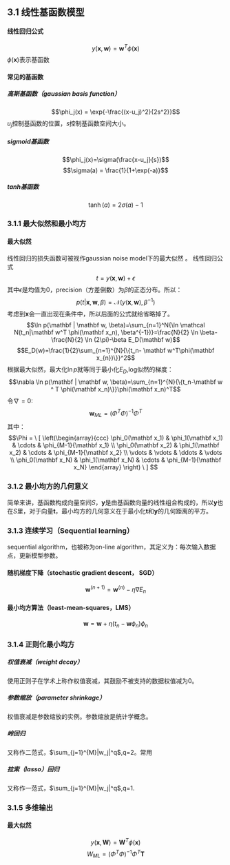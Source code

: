 ## 3.1 线性基函数模型
#### 线性回归公式
$$y(\mathbf x, \mathbf w)=\mathbf w^T \phi(\mathbf x)$$
$\phi(\mathbf x)$表示基函数
#### 常见的基函数
##### 高斯基函数（gaussian basis function）
$$\phi_j(x) = \exp{-\frac{(x-u_j)^2}{2s^2}}$$
$u_j$控制基函数的位置，$s$控制基函数空间大小。
##### sigmoid基函数
$$\phi_j(x)=\sigma(\frac{x-u_j}{s})$$
$$\sigma(a) = \frac{1}{1+\exp(-a)}$$
##### tanh基函数
$$\tanh(a)=2\sigma(a)-1$$
### 3.1.1 最大似然和最小均方
#### 最大似然
线性回归的损失函数可被视作gaussian noise model下的最大似然 。
线性回归公式
$$t = y(\mathbf x, \mathbf w) + \epsilon$$
其中$\epsilon$是均值为0，precision（方差倒数）为$\beta$的正态分布。所以：
$$p(t|\mathbf x, \mathbf w, \beta) = \mathcal N(y(\mathbf x, \mathbf w), \beta^{-1})$$
考虑到$\mathbf x$会一直出现在条件中，所以后面的公式就给省略掉了。
$$\ln p(\mathbf | \mathbf w, \beta)=\sum_{n=1}^N{\ln \mathcal N(t_n|\mathbf w^T \phi(\mathbf x_n), \beta^{-1})}=\frac{N}{2} \ln \beta-\frac{N}{2} \ln (2\pi)-\beta E_D(\mathbf w)$$
$$E_D(w)=\frac{1}{2}\sum_{n=1}^{N}{\{t_n- \mathbf w^T\phi(\mathbf x_{n})\}}^2$$
根据最大似然，最大化$\ln p$就等同于最小化$E_D$,log似然的梯度：
$$\nabla \ln p(\mathbf | \mathbf w, \beta)=\sum_{n=1}^{N}{\{t_n-\mathbf w ^ T \phi(\mathbf x_n)\}}\phi(\mathbf x_n)^T$$
令$\nabla = 0$:
$$\mathbf w_{ML} = (\Phi ^T \Phi )^{-1} \Phi ^ T$$
其中：
$$\Phi = \ [ \left(\begin{array}{ccc}
\phi_0(\mathbf x_1) & \phi_1(\mathbf x_1) & \cdots & \phi_{M-1}{\mathbf x_1}  \\
\phi_0(\mathbf x_2) & \phi_1(\mathbf x_2) & \cdots & \phi_{M-1}{\mathbf x_2} \\
\vdots & \vdots & \ddots & \vdots \\
\phi_0(\mathbf x_N) & \phi_1(\mathbf x_N) & \cdots & \phi_{M-1}{\mathbf x_N}
\end{array}
\right) \ ] $$
### 3.1.2 最小均方的几何意义
简单来讲，基函数构成向量空间$S$，$\mathbf y$是由基函数向量的线性组合构成的，所以$\mathbf y$也在$S$里，对于向量$\mathbf t$，最小均方的几何意义在于最小化$\mathbf t$和$\mathbf y$的几何距离的平方。
### 3.1.3 连续学习（Sequential learning）
sequential algorithm，也被称为on-line algorithm，其定义为：每次输入数据点，更新模型参数。
#### 随机梯度下降（stochastic gradient descent， SGD）
$$\mathbf w^{(n+1)} = \mathbf w^{(n)} - \eta \nabla E_n$$
#### 最小均方算法（least-mean-squares，LMS）
$$\mathbf w = \mathbf w + \eta(t_n- \mathbf w \phi_n)\phi_n$$
### 3.1.4 正则化最小均方
##### 权值衰减（weight decay）
使用正则子在学术上称作权值衰减，其鼓励不被支持的数据权值减为0。
##### 参数缩放（parameter shrinkage）
权值衰减是参数缩放的实例。参数缩放是统计学概念。
##### 岭回归
又称作二范式，$\sum_{j=1}^{M}|w_j|^q$,q=2。常用
##### 拉索（lasso）回归
又称作一范式，$\sum_{j=1}^{M}|w_j|^q$,q=1.
### 3.1.5 多维输出
#### 最大似然
$$y(\mathbf x, \mathbf W)=\mathbf W^T\phi(\mathbf x)$$
$$W_{ML}=(\Phi^T\Phi)^{-1}\Phi^T\mathbf T$$
